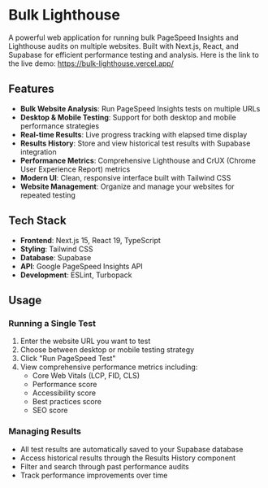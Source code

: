 # Bulk Lighthouse

A powerful web application for running bulk PageSpeed Insights and Lighthouse audits on multiple websites. Built with Next.js, React, and Supabase for efficient performance testing and analysis.
Here is the link to the live demo: https://bulk-lighthouse.vercel.app/

## Features

- **Bulk Website Analysis**: Run PageSpeed Insights tests on multiple URLs
- **Desktop & Mobile Testing**: Support for both desktop and mobile performance strategies
- **Real-time Results**: Live progress tracking with elapsed time display
- **Results History**: Store and view historical test results with Supabase integration
- **Performance Metrics**: Comprehensive Lighthouse and CrUX (Chrome User Experience Report) metrics
- **Modern UI**: Clean, responsive interface built with Tailwind CSS
- **Website Management**: Organize and manage your websites for repeated testing

## Tech Stack

- **Frontend**: Next.js 15, React 19, TypeScript
- **Styling**: Tailwind CSS
- **Database**: Supabase
- **API**: Google PageSpeed Insights API
- **Development**: ESLint, Turbopack

## Usage

### Running a Single Test
1. Enter the website URL you want to test
2. Choose between desktop or mobile testing strategy
3. Click "Run PageSpeed Test"
4. View comprehensive performance metrics including:
   - Core Web Vitals (LCP, FID, CLS)
   - Performance score
   - Accessibility score
   - Best practices score
   - SEO score

### Managing Results
- All test results are automatically saved to your Supabase database
- Access historical results through the Results History component
- Filter and search through past performance audits
- Track performance improvements over time
